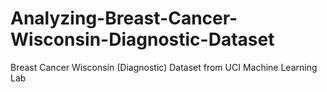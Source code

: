 # Analyzing-Breast-Cancer-Wisconsin-Diagnostic-Dataset
Breast Cancer Wisconsin (Diagnostic) Dataset from UCI Machine Learning Lab
